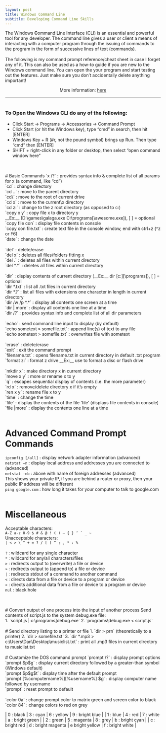 ```yaml
---
layout: post
title: Windows Command Line
subtitle: Developing Command Line Skills
---
```


<div style="border-bottom:1px solid black">
The Windows <strong>C</strong>ommand <strong>L</strong>ine <strong>I</strong>nterface (CLI) is an essential and powerful tool for any developer. The command line gives a user or client a means of interacting with a computer program through the issuing of commands to the program in the form of successive lines of text (commands).<br>
<br>
The following is my command prompt reference/cheat sheet in case I forget any of it. This can also be used as a how-to guide if you are new to the Windows command line. You can open the your program and start testing out the features. Just make sure you don’t accidentally delete anything important!

<p style="text-align:center"> More information: <a href="http://simplyadvanced.net/blog/cheat-sheet-for-windows-command-prompt/">here</a></p>

</div>
<br>

### To Open the Windows CLI do any of the following:
* Click Start -> Programs -> Accessories -> Command Prompt
* Click Start (or hit the Windows key), type “cmd” in search, then hit [ENTER]
* Windows Key + R (#r, not the pound symbol) brings up Run. Then type “cmd” then [ENTER]
* SHIFT + right-click in any folder or desktop, then select “open command window here”
<br>

<br>
# Basic Commands
`x /?` : provides syntax info & complete list of all params for x (a command, like “cd”)<br>
`cd` : change directory<br>
`cd ..` : move to the parent directory<br>
`cd\` : move to the root of current drive<br>
`cd x` : move to the current\x directory<br>
`cd z:` : change to the z root directory (as opposed to c:)<br>
`copy x y` : copy file x to directory y<br> 
__Ex:__ (D:\games\galaga.exe C:\programs[\awesome.exe]), [ ] = optional<br>
`copy file con` : display file contents in console<br>
`copy con file.txt` : create text file in the console window, end with ctrl+z (^z or F6)<br>
`date` : change the date<br>
<br>
`del` : delete/erase<br>
`del x` : deletes all files/folders fitting x<br>
`del .` : deletes all files within current directory<br>
`del *.*` : deletes all files within current directory<br>
<br>
`dir` : display contents of current directory (__Ex:__ dir [c:][\programs]), [ ] = optional<br>
`dir *.txt` : list all .txt files in current directory<br>
`dir *.?` : list all files with extensions one character in length in current directory<br>
`dir /w /p *.*` : display all contents one screen at a time<br>
`dir | more` : display all contents one line at a time<br>
`dir /?` : provides syntax info and complete list of all dir parameters<br>
<br>
`echo` : send command line input to display (by default)<br>
`echo sometext » somefile.txt` : append line(s) of text to any file<br>
`echo sometext > somefile.txt` : overwrites file with sometext<br>
<br>
`erase` : delete/erase<br>
`exit` : exit the command prompt<br>
`filename.txt` : opens filename.txt in current directory in default .txt program<br>
`format z:` : format z drive __Ex:__ use to format a disc or flash drive<br>
<br>
`mkdir x` : make directory x in current directory<br>
`move x y` : more or rename x to y<br>
`q` : escapes sequential display of contents (i.e. the more parameter)<br>
`rd x` : remove/delete directory x if it’s empty<br>
`ren x y` : rename file x to y<br>
`time` : change the time<br>
`file` : display the contents of the file ‘file’ (displays file contents in console)<br>
`file |more` : display the contents one line at a time<br>
<br>

# Advanced Command Prompt Commands
`ipconfig [/all]` : display network adapter information (advanced)<br>
`netstat –n` : display local address and addresses you are connected to (advanced)<br>
`netstat –nb` : above with name of foreign addresses (advanced)<br> 
This shows your private IP, if you are behind a router or proxy, then your public IP address will be different<br>
`ping google.com` : how long it takes for your computer to talk to google.com<br>
<br>

# Miscellaneous
Acceptable characters:<br> ```A-Z a-z 0-9 $ # & @ ! ( ) – { } ‘ ` _ ~```<br>
Unacceptable characters:<br> ```| < > \ ^ + = ? / [ ] ” ; , * : %```<br>
<br>
`?` : wildcard for any single character<br>
`*` : wildcard for any/all characters/files<br>
`>` : redirects output to (overwrite) a file or device<br>
`»` : redirects output to (append to) a file or device<br>
`|` : redirects stdout of a command to another command<br>
`<` : directs data from a file or device to a program or device<br>
`«` : directs additional data from a file or device to a program or device<br>
`nul` : black hole<br>
<br>

<br>
# Convert output of one process into the input of another process
Send contents of script.js to the system debug.exe file:<br>
1. `script.js | c:\programs]debug.exe`
2. `programs\debug.exe < script.js`
<br>

<br>
# Send directory listing to a printer or file
1. `dir > prn` (theoretically to a printer)
2. `dir > somefile.txt`
3. `dir *.mp3 > c:\Users\Dan\Desktop\musiclist.txt` : print all .mp3 files in current directory to musiclist.txt
<br>

<br>
# Customize the DOS command prompt
`prompt /?` : display prompt options<br>
`prompt $p$g` : display current directory followed by a greater-than symbol (Windows default)<br>
`prompt $p$g$t` : display time after the default prompt<br>
`prompt [%computername%][%username%] $g` : display computer name followed by username<br>
`prompt` : reset prompt to default<br>
<br>
`color 0a` : change prompt color to matrix green and screen color to black<br>
`color 84` : change colors to red on grey<br>

| 0 : black | 3 : cyan | 6 : yellow | 9 : bright blue |
| 1 : blue | 4 : red | 7 : white | a : bright green |
| 2 : green | 5 : magenta | 8 : grey | b : bright cyan |
| c : bright red | d : bright magenta | e bright yellow | f : bright white |

<br>
